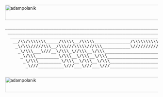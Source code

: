 <html lang="en">
<body>
      <div>
      <p align="left">
        <a href="https://linkedin.com/in/adam-polanik-547609251" target="_blank" rel="noopener noreferrer">
          <img align="center" src="https://github.com/user-attachments/assets/27061dee-113b-4acc-bfe9-fd395947936f"              alt="adampolanik" height="50" width="1000" />
        </a>
      </p>
    </div>
  <pre>
________________________________________________________________________________/\\\\\_        
 ______________________________________________________________________________/\\\///__       
  _____________________________________________________________________________/\\\______      
   __/\\/\\\\\\\_____/\\\\\__/\\\\\______________/\\\\\\\\\\\__/\\/\\\\\\\___/\\\\\\\\\___     
    _\/\\\/////\\\__/\\\///\\\\\///\\\___________\///////////__\/\\\/////\\\_\////\\\//____    
     _\/\\\___\///__\/\\\_\//\\\__\/\\\_________________________\/\\\___\///_____\/\\\______   
      _\/\\\_________\/\\\__\/\\\__\/\\\_________________________\/\\\____________\/\\\______  
       _\/\\\_________\/\\\__\/\\\__\/\\\________________________\/\\\____________\/\\\______ 
        _\///__________\///___\///___\///__________________________\///_____________\///_______
  </pre>
    <div>
      <p align="left">
        <a href="https://linkedin.com/in/adam-polanik-547609251" target="_blank" rel="noopener noreferrer">
          <img align="center" src="https://github.com/user-attachments/assets/27061dee-113b-4acc-bfe9-fd395947936f"              alt="adampolanik" height="50" width="1000" />
        </a>
      </p>
    </div>
</body>
</html>

